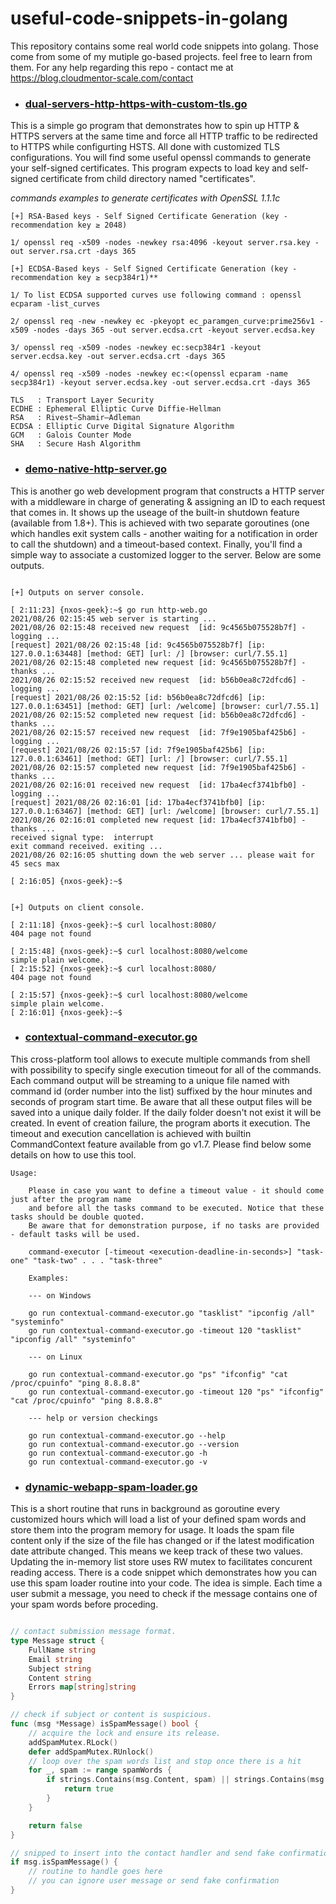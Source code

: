 # useful-code-snippets-in-golang
This repository  contains some real world code snippets into golang. Those come from some of my mutiple go-based projects.
feel free to learn from them. For any help regarding this repo - contact me at https://blog.cloudmentor-scale.com/contact

* ### [dual-servers-http-https-with-custom-tls.go](https://github.com/jeamon/useful-code-snippets-in-golang/blob/master/dual-servers-http-https-with-custom-tls.go)

This is a simple go program that demonstrates how to spin up HTTP & HTTPS servers at the same time
and force all HTTP traffic to be redirected to HTTPS while configurting HSTS. All done with customized 
TLS configurations. You will find some useful openssl commands to generate your self-signed certificates.
This program expects to load key and self-signed certificate from child directory named "certificates".

*commands examples to generate certificates with OpenSSL 1.1.1c*
```
[+] RSA-Based keys - Self Signed Certificate Generation (key - recommendation key ≥ 2048) 

1/ openssl req -x509 -nodes -newkey rsa:4096 -keyout server.rsa.key -out server.rsa.crt -days 365

[+] ECDSA-Based keys - Self Signed Certificate Generation (key - recommendation key ≥ secp384r1)**

1/ To list ECDSA supported curves use following command : openssl ecparam -list_curves  

2/ openssl req -new -newkey ec -pkeyopt ec_paramgen_curve:prime256v1 -x509 -nodes -days 365 -out server.ecdsa.crt -keyout server.ecdsa.key  

3/ openssl req -x509 -nodes -newkey ec:secp384r1 -keyout server.ecdsa.key -out server.ecdsa.crt -days 365  

4/ openssl req -x509 -nodes -newkey ec:<(openssl ecparam -name secp384r1) -keyout server.ecdsa.key -out server.ecdsa.crt -days 365  

TLS   : Transport Layer Security
ECDHE : Ephemeral Elliptic Curve Diffie-Hellman
RSA   : Rivest–Shamir–Adleman
ECDSA : Elliptic Curve Digital Signature Algorithm
GCM   : Galois Counter Mode
SHA   : Secure Hash Algorithm

```

* ### [demo-native-http-server.go](https://github.com/jeamon/useful-code-snippets-in-golang/blob/master/demo-native-http-server.go)

This is another go web development program that constructs a HTTP server with a middleware in charge of generating & assigning an ID
to each request that comes in. It shows up the useage of the built-in shutdown feature (available from 1.8+). This is achieved
with two separate goroutines (one which handles exit system calls - another waiting for a notification in order to call the shutdown)
and a timeout-based context. Finally, you'll find a simple way to associate a customized logger to the server. Below are some outputs.

```

[+] Outputs on server console.

[ 2:11:23] {nxos-geek}:~$ go run http-web.go
2021/08/26 02:15:45 web server is starting ...
2021/08/26 02:15:48 received new request  [id: 9c4565b075528b7f] - logging ...
[request] 2021/08/26 02:15:48 [id: 9c4565b075528b7f] [ip: 127.0.0.1:63448] [method: GET] [url: /] [browser: curl/7.55.1]
2021/08/26 02:15:48 completed new request [id: 9c4565b075528b7f] - thanks ...
2021/08/26 02:15:52 received new request  [id: b56b0ea8c72dfcd6] - logging ...
[request] 2021/08/26 02:15:52 [id: b56b0ea8c72dfcd6] [ip: 127.0.0.1:63451] [method: GET] [url: /welcome] [browser: curl/7.55.1]
2021/08/26 02:15:52 completed new request [id: b56b0ea8c72dfcd6] - thanks ...
2021/08/26 02:15:57 received new request  [id: 7f9e1905baf425b6] - logging ...
[request] 2021/08/26 02:15:57 [id: 7f9e1905baf425b6] [ip: 127.0.0.1:63461] [method: GET] [url: /] [browser: curl/7.55.1]
2021/08/26 02:15:57 completed new request [id: 7f9e1905baf425b6] - thanks ...
2021/08/26 02:16:01 received new request  [id: 17ba4ecf3741bfb0] - logging ...
[request] 2021/08/26 02:16:01 [id: 17ba4ecf3741bfb0] [ip: 127.0.0.1:63467] [method: GET] [url: /welcome] [browser: curl/7.55.1]
2021/08/26 02:16:01 completed new request [id: 17ba4ecf3741bfb0] - thanks ...
received signal type:  interrupt
exit command received. exiting ...
2021/08/26 02:16:05 shutting down the web server ... please wait for 45 secs max

[ 2:16:05] {nxos-geek}:~$


[+] Outputs on client console.

[ 2:11:18] {nxos-geek}:~$ curl localhost:8080/
404 page not found

[ 2:15:48] {nxos-geek}:~$ curl localhost:8080/welcome
simple plain welcome.
[ 2:15:52] {nxos-geek}:~$ curl localhost:8080/
404 page not found

[ 2:15:57] {nxos-geek}:~$ curl localhost:8080/welcome
simple plain welcome.
[ 2:16:01] {nxos-geek}:~$

``` 

* ### [contextual-command-executor.go](https://github.com/jeamon/useful-code-snippets-in-golang/blob/master/contextual-command-executor.go)

This cross-platform tool allows to execute multiple commands from shell with possibility to specify single execution timeout for all of the commands.
Each command output will be streaming to a unique file named with command id (order number into the list) suffixed by the hour minutes and seconds of 
program start time. Be aware that all these output files will be saved into a unique daily folder. If the daily folder doesn't not exist it will be created.
In event of creation failure, the program aborts it execution. The timeout and execution cancellation is achieved with builtin CommandContext feature available 
from go v1.7. Please find below some details on how to use this tool.

```
Usage:
    
    Please in case you want to define a timeout value - it should come just after the program name
    and before all the tasks command to be executed. Notice that these tasks should be double quoted.
    Be aware that for demonstration purpose, if no tasks are provided - default tasks will be used.
    
    command-executor [-timeout <execution-deadline-in-seconds>] "task-one" "task-two" . . . "task-three"

    Examples:

    --- on Windows

    go run contextual-command-executor.go "tasklist" "ipconfig /all" "systeminfo"
    go run contextual-command-executor.go -timeout 120 "tasklist" "ipconfig /all" "systeminfo"

    --- on Linux

    go run contextual-command-executor.go "ps" "ifconfig" "cat /proc/cpuinfo" "ping 8.8.8.8"
    go run contextual-command-executor.go -timeout 120 "ps" "ifconfig" "cat /proc/cpuinfo" "ping 8.8.8.8"

    --- help or version checkings

    go run contextual-command-executor.go --help
    go run contextual-command-executor.go --version
    go run contextual-command-executor.go -h
    go run contextual-command-executor.go -v

```


* ### [dynamic-webapp-spam-loader.go](https://github.com/jeamon/useful-code-snippets-in-golang/blob/master/dynamic-webapp-spam-loader.go)

This is a short routine that runs in background as goroutine every customized hours which will load a list of your defined spam words and 
store them into the program memory for usage. It loads the spam file content only if the size of the file has changed or if the latest
modification date attribute changed. This means we keep track of these two values. Updating the in-memory list store uses RW mutex to
facilitates concurent reading access. There is a code snippet which demonstrates how you can use this spam loader routine into your code.
The idea is simple. Each time a user submit a message, you need to check if the message contains one of your spam words before proceding. 

```go

// contact submission message format.
type Message struct {
	FullName string
	Email string
	Subject string
	Content string
	Errors map[string]string
}

// check if subject or content is suspicious.
func (msg *Message) isSpamMessage() bool {
	// acquire the lock and ensure its release.
	addSpamMutex.RLock()
	defer addSpamMutex.RUnlock()
	// loop over the spam words list and stop once there is a hit
	for _, spam := range spamWords {
		if strings.Contains(msg.Content, spam) || strings.Contains(msg.Subject, spam) {
			return true
		}
	}

	return false
}

// snipped to insert into the contact handler and send fake confirmation for spam message.
if msg.isSpamMessage() {
	// routine to handle goes here
	// you can ignore user message or send fake confirmation
}

```